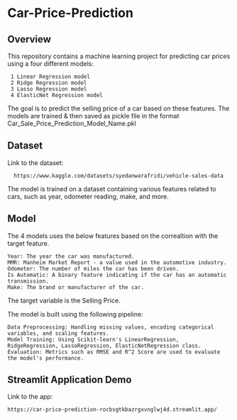 # Car-Price-Prediction


## Overview

This repository contains a machine learning project for predicting car prices using a four different models: 
   
     1 Linear Regression model
     2 Ridge Regression model
     3 Lasso Regression model
     4 ElasticNet Regression model
     
The goal is to predict the selling price of a car based on these features. The models are trained & then saved as pickle file in the format Car_Sale_Price_Prediction_Model_Name.pkl

## Dataset

Link to the dataset:

      https://www.kaggle.com/datasets/syedanwarafridi/vehicle-sales-data
      
The model is trained on a dataset containing various features related to cars, such as year, odometer reading, make, and more. 


## Model 
The 4 models uses the below features based on the correaltion with the target feature.

    Year: The year the car was manufactured.
    MMR: Manheim Market Report - a value used in the automotive industry.
    Odometer: The number of miles the car has been driven.
    Is Automatic: A binary feature indicating if the car has an automatic transmission.
    Make: The brand or manufacturer of the car.

The target variable is the Selling Price.

The model is built using the following pipeline:

    Data Preprocessing: Handling missing values, encoding categorical variables, and scaling features.
    Model Training: Using Scikit-learn's LinearRegression, RidgeRegression, LassoRegression, ElasticNetRegression class.
    Evaluation: Metrics such as RMSE and R^2 Score are used to evaluate the model's performance.

## Streamlit Application Demo

Link to the app:

    https://car-price-prediction-rocbsgtkbazrgxvnglwj4d.streamlit.app/

